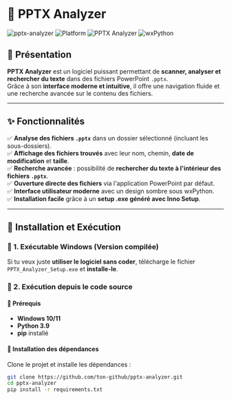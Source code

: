 # 📂 PPTX Analyzer
![pptx-analyzer](https://img.shields.io/badge/version-1.0-blue?style=for-the-badge) 
![Platform](https://img.shields.io/badge/platform-Windows-blue?style=for-the-badge)
![PPTX Analyzer](https://img.shields.io/badge/Python-3.9-blue?style=for-the-badge&logo=python)
![wxPython](https://img.shields.io/badge/wxPython-UI-red?style=for-the-badge)

## 📌 Présentation

**PPTX Analyzer** est un logiciel puissant permettant de **scanner, analyser et rechercher du texte** dans des fichiers PowerPoint `.pptx`.  
Grâce à son **interface moderne et intuitive**, il offre une navigation fluide et une recherche avancée sur le contenu des fichiers.

---

## ✨ **Fonctionnalités**

✅ **Analyse des fichiers `.pptx`** dans un dossier sélectionné (incluant les sous-dossiers).  
✅ **Affichage des fichiers trouvés** avec leur nom, chemin, **date de modification** et **taille**.  
✅ **Recherche avancée** : possibilité de **rechercher du texte à l'intérieur des fichiers `.pptx`**.  
✅ **Ouverture directe des fichiers** via l'application PowerPoint par défaut.  
✅ **Interface utilisateur moderne** avec un design sombre sous wxPython.  
✅ **Installation facile** grâce à un **setup .exe généré avec Inno Setup**.  

---

## 🚀 **Installation et Exécution**

### **🔹 1. Exécutable Windows (Version compilée)**
Si tu veux juste **utiliser le logiciel sans coder**, télécharge le fichier `PPTX_Analyzer_Setup.exe` et **installe-le**.

### **🔹 2. Exécution depuis le code source**
#### **📌 Prérequis**
- **Windows 10/11**
- **Python 3.9**
- **pip** installé

#### **📌 Installation des dépendances**
Clone le projet et installe les dépendances :
```bash
git clone https://github.com/ton-github/pptx-analyzer.git
cd pptx-analyzer
pip install -r requirements.txt
```
